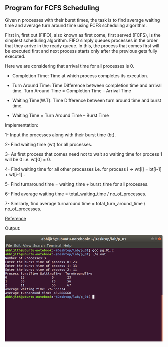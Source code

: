 ## Program for FCFS Scheduling

Given n processes with their burst times, the task is to find average waiting time and average turn around time using FCFS scheduling algorithm.

First in, first out (FIFO), also known as first come, first served (FCFS), is the simplest scheduling algorithm. FIFO simply queues processes in the order that they arrive in the ready queue.
In this, the process that comes first will be executed first and next process starts only after the previous gets fully executed.

Here we are considering that arrival time for all processes is 0.

- Completion Time: Time at which process completes its execution.

- Turn Around Time: Time Difference between completion time and arrival time. Turn Around Time = Completion Time – Arrival Time

- Waiting Time(W.T): Time Difference between turn around time and burst time.

- Waiting Time = Turn Around Time – Burst Time

Implementation:

1-  Input the processes along with their burst time (bt).

2-  Find waiting time (wt) for all processes.

3-  As first process that comes need not to wait so 
    waiting time for process 1 will be 0 i.e. wt[0] = 0.

4-  Find waiting time for all other processes i.e. for
     process i -> 
       wt[i] = bt[i-1] + wt[i-1] .

5-  Find turnaround time = waiting_time + burst_time 
    for all processes.

6-  Find average waiting time = 
                 total_waiting_time / no_of_processes.
                 
7-  Similarly, find average turnaround time = 
                 total_turn_around_time / no_of_processes.

[Reference](http://web.cse.ohio-state.edu/~agrawal/660/Slides/jan18.pdf)

Output:

![output_image](../out_img/p_01_out.jpg)

